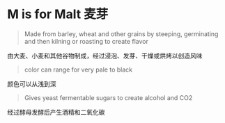 # M is for Malt 麦芽

> Made from barley, wheat and other grains by steeping, germinating and then kilning or roasting to create flavor

由大麦、小麦和其他谷物制成，经过浸泡、发芽、干燥或烘烤以创造风味

> color can range for very pale to black

颜色可以从浅到深

> Gives yeast fermentable sugars to create alcohol and CO2

经过酵母发酵后产生酒精和二氧化碳